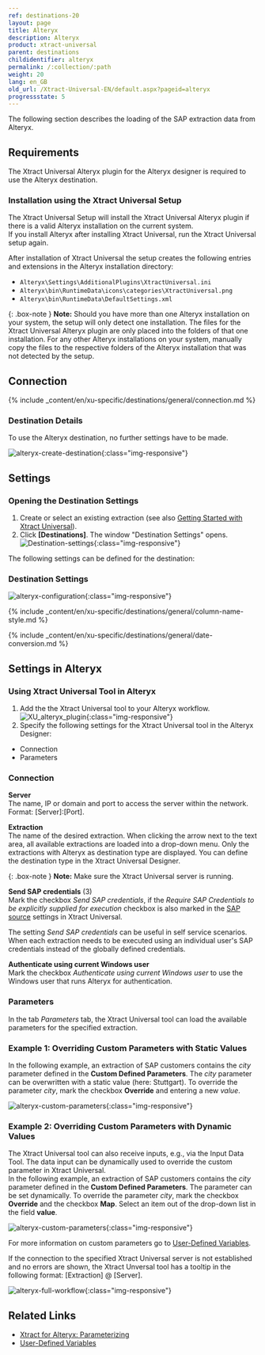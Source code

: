 ```yaml
---
ref: destinations-20
layout: page
title: Alteryx
description: Alteryx
product: xtract-universal
parent: destinations
childidentifier: alteryx
permalink: /:collection/:path
weight: 20
lang: en_GB
old_url: /Xtract-Universal-EN/default.aspx?pageid=alteryx
progressstate: 5
---
```


The following section describes the loading of the SAP extraction data from Alteryx.

## Requirements

The Xtract Universal Alteryx plugin for the Alteryx designer is required to use the Alteryx destination. 

### Installation using the Xtract Universal Setup

The Xtract Universal Setup will install the Xtract Universal Alteryx plugin if there is a valid Alteryx installation on the current system. <br>
If you install Alteryx after installing Xtract Universal, run the Xtract Universal setup again.

After installation of Xtract Universal the setup creates the following entries and extensions in the Alteryx installation directory:
- `Alteryx\Settings\AdditionalPlugins\XtractUniversal.ini`
- `Alteryx\bin\RuntimeData\icons\categories\XtractUniversal.png`
- `Alteryx\bin\RuntimeData\DefaultSettings.xml`

{: .box-note }
**Note:** Should you have more than one Alteryx installation on your system, the setup will only detect one installation. 
The files for the Xtract Universal Alteryx plugin are only placed into the folders of that one installation.
For any other Alteryx installations on your system, manually copy the files to the respective folders of the Alteryx installation that was not detected by the setup.

<!---
{: .box-note }
**Note:** Should you have more than one Alteryx installation on your system, the setup will only detect one installation. 
The files for the Xtract Universal Alteryx plugin are only placed into the folders of that one installation.
For any other Alteryx installations on your system, the plugin must be installed manually.

### Manual installation (for a separate Alteryx system)

1. Copy the Alteryx folder `C:\Program Files\XtractUniversal\alteryx` from your local Xtract Universal installation directory to any directory on the server you want to install the plug-in. 
2. Run the `C:\Program Files\XtractUniversal\alteryx\AlteryxPluginSetup.exe` from a Windows command shell. 

The following commands are supported followed by a parameter pointing at the Alteryx installation directory: 
- */i* (for install) e.g., `C:\Program Files\XtractUniversal\alteryx>AlteryxPluginSetup /i "C:\Users\mywindowsuser\AppData\Local\Alteryx"`
- */u* (for uninstall)

{: .box-note }
**Note:** Should you encounter issues with the installation of the plugin, such as the plugin is not showing in Alteryx, send the setup.log file in `C:\Program Files\XtractUniversal\alteryx\setup.log` to [Theobald Support](https://support.theobald-software.com).
-->

## Connection

{% include _content/en/xu-specific/destinations/general/connection.md %}	 

### Destination Details
To use the Alteryx destination, no further settings have to be made.

![alteryx-create-destination](/img/content/alteryx-create-destination.PNG){:class="img-responsive"}


## Settings

### Opening the Destination Settings
1. Create or select an existing extraction (see also [Getting Started with Xtract Universal](../getting-started/define-a-table-extraction)).
2. Click **[Destinations]**. The window "Destination Settings" opens.
![Destination-settings](/img/content/xu/xu_designer_destination.png){:class="img-responsive"}

The following settings can be defined for the destination:  

### Destination Settings

![alteryx-configuration](/img/content/alteryx-configuration.PNG){:class="img-responsive"}

{% include _content/en/xu-specific/destinations/general/column-name-style.md %}

{% include _content/en/xu-specific/destinations/general/date-conversion.md %}


## Settings in Alteryx

### Using Xtract Universal Tool in Alteryx
1. Add the the Xtract Universal tool to your Alteryx workflow.
![XU_alteryx_plugin](/img/content/XU_alteryx_plugin.png){:class="img-responsive"}
2. Specify the following settings for the Xtract Universal tool in the Alteryx Designer:
- Connection
- Parameters

### Connection

**Server**<br>
The name, IP or domain and port to access the server within the network. <br>
Format: [Server]:[Port].

**Extraction**<br>
The name of the desired extraction. When clicking the arrow next to the text area, all available extractions are loaded into a drop-down menu. 
Only the extractions with Alteryx as destination type are displayed. You can define the destination type in the Xtract Universal Designer.

{: .box-note }
**Note:** Make sure the Xtract Universal server is running.

**Send SAP credentials** (3) <br>
Mark the checkbox *Send SAP credentials*, if the *Require SAP Credentials to be explicitly supplied for execution* checkbox is also marked in the [SAP source](../introduction/sap-connection#authentication) settings in Xtract Universal.

The setting *Send SAP credentials* can be useful in self service scenarios. When each extraction needs to be executed using an individual user's SAP credentials instead of the globally defined credentials.

**Authenticate using current Windows user** <br>
Mark the checkbox *Authenticate using current Windows user* to use the Windows user that runs Alteryx for authentication.

### Parameters 
In the tab *Parameters* tab, the Xtract Universal tool can load the available parameters for the specified extraction. 

### Example 1: Overriding Custom Parameters with Static Values

In the following example, an extraction of SAP customers contains the *city* parameter defined in the **Custom Defined Parameters**. 
The *city* parameter can be overwritten with a static value (here: Stuttgart).
To override the parameter *city*, mark the checkbox **Override** and entering a new *value*.

![alteryx-custom-parameters](/img/content/alteryx-custom-parameters.PNG){:class="img-responsive"}

### Example 2: Overriding Custom Parameters with Dynamic Values
The Xtract Universal tool can also receive inputs, e.g., via the Input Data Tool.
The data input can be dynamically used to override the custom parameter in Xtract Universal.<br> 
In the following example, an extraction of SAP customers contains the *city* parameter defined in the **Custom Defined Parameters**. 
The parameter can be set dynamically.
To override the parameter *city*, mark the checkbox **Override** and the checkbox **Map**. Select an item out of the drop-down list in the field **value**.

![alteryx-custom-parameters](/img/content/alteryx-custom-parameters-override.PNG){:class="img-responsive"}

For more information on custom parameters go to [User-Defined Variables](../advanced-techniques/user-defined-variables).

If the connection to the specified Xtract Universal server is not established and no errors are shown, the Xtract Unversal tool has a tooltip in the following format: [Extraction] @ [Server].

![alteryx-full-workflow](/img/content/alteryx-full-workflow.PNG){:class="img-responsive"}

## Related Links
- [Xtract for Alteryx: Parameterizing](../../xtract-for-alteryx/parameterizing)
- [User-Defined Variables](../advanced-techniques/user-defined-variables)

